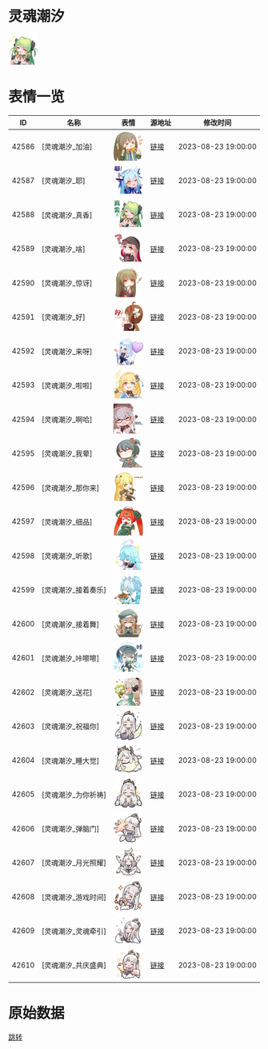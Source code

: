 # 灵魂潮汐

<img src="./cover.png" height="60" alt="cover" />

# 表情一览

|ID|名称|表情|源地址|修改时间|
|----|----|----|----|----|
|42586|[灵魂潮汐_加油]|<img src="./pic/042586_%5B灵魂潮汐_加油%5D.png" height="60" alt="加油"/>|[链接](https://i0.hdslb.com/bfs/garb/e11495c11e9556abaab14b21ae7d70f92a651c70.png)|2023-08-23 19:00:00|
|42587|[灵魂潮汐_耶]|<img src="./pic/042587_%5B灵魂潮汐_耶%5D.png" height="60" alt="耶"/>|[链接](https://i0.hdslb.com/bfs/garb/2f99e5f107be5a3b0cb649749be8efb4361e27d8.png)|2023-08-23 19:00:00|
|42588|[灵魂潮汐_真香]|<img src="./pic/042588_%5B灵魂潮汐_真香%5D.png" height="60" alt="真香"/>|[链接](https://i0.hdslb.com/bfs/garb/1f40cf16c947e03d9fc0f44ff17bd37477c53375.png)|2023-08-23 19:00:00|
|42589|[灵魂潮汐_啥]|<img src="./pic/042589_%5B灵魂潮汐_啥%5D.png" height="60" alt="啥"/>|[链接](https://i0.hdslb.com/bfs/garb/bbd1b7343d7b9b92b487de1549afd7637d21c680.png)|2023-08-23 19:00:00|
|42590|[灵魂潮汐_惊讶]|<img src="./pic/042590_%5B灵魂潮汐_惊讶%5D.png" height="60" alt="惊讶"/>|[链接](https://i0.hdslb.com/bfs/garb/e5804bdf5e01832c3c8633bb8602e05cf7889c4e.png)|2023-08-23 19:00:00|
|42591|[灵魂潮汐_好]|<img src="./pic/042591_%5B灵魂潮汐_好%5D.png" height="60" alt="好"/>|[链接](https://i0.hdslb.com/bfs/garb/d51baf666600b3c325b3e591f2daa380e120c75e.png)|2023-08-23 19:00:00|
|42592|[灵魂潮汐_来呀]|<img src="./pic/042592_%5B灵魂潮汐_来呀%5D.png" height="60" alt="来呀"/>|[链接](https://i0.hdslb.com/bfs/garb/d0bc3c66bf4b1ba7d2422f1ca7385f9d15421cf6.png)|2023-08-23 19:00:00|
|42593|[灵魂潮汐_啦啦]|<img src="./pic/042593_%5B灵魂潮汐_啦啦%5D.png" height="60" alt="啦啦"/>|[链接](https://i0.hdslb.com/bfs/garb/98f38474f37acd6af2eaef9d4bb8039d6a5fa1c0.png)|2023-08-23 19:00:00|
|42594|[灵魂潮汐_啊哈]|<img src="./pic/042594_%5B灵魂潮汐_啊哈%5D.png" height="60" alt="啊哈"/>|[链接](https://i0.hdslb.com/bfs/garb/7a12e8bab72865b07fcd201525b4133c10f1ae65.png)|2023-08-23 19:00:00|
|42595|[灵魂潮汐_我晕]|<img src="./pic/042595_%5B灵魂潮汐_我晕%5D.png" height="60" alt="我晕"/>|[链接](https://i0.hdslb.com/bfs/garb/b62b93819842329acf328b947dbbb9bd2d81380a.png)|2023-08-23 19:00:00|
|42596|[灵魂潮汐_那你来]|<img src="./pic/042596_%5B灵魂潮汐_那你来%5D.png" height="60" alt="那你来"/>|[链接](https://i0.hdslb.com/bfs/garb/c0779814c8d1a68ba0cf42de7bcfc887c3033f7f.png)|2023-08-23 19:00:00|
|42597|[灵魂潮汐_细品]|<img src="./pic/042597_%5B灵魂潮汐_细品%5D.png" height="60" alt="细品"/>|[链接](https://i0.hdslb.com/bfs/garb/28afade94aa56df9defd38a46bf9b939eed9dc6b.png)|2023-08-23 19:00:00|
|42598|[灵魂潮汐_听歌]|<img src="./pic/042598_%5B灵魂潮汐_听歌%5D.png" height="60" alt="听歌"/>|[链接](https://i0.hdslb.com/bfs/garb/e458d75c2947bd44017e97f40694c804e29ff547.png)|2023-08-23 19:00:00|
|42599|[灵魂潮汐_接着奏乐]|<img src="./pic/042599_%5B灵魂潮汐_接着奏乐%5D.png" height="60" alt="接着奏乐"/>|[链接](https://i0.hdslb.com/bfs/garb/be19d405c2c25ebefa6fc47ad563b1e6d4e025b3.png)|2023-08-23 19:00:00|
|42600|[灵魂潮汐_接着舞]|<img src="./pic/042600_%5B灵魂潮汐_接着舞%5D.png" height="60" alt="接着舞"/>|[链接](https://i0.hdslb.com/bfs/garb/03a68d32806cfdbef5edf98a558be987c2d3f71d.png)|2023-08-23 19:00:00|
|42601|[灵魂潮汐_咔嚓嚓]|<img src="./pic/042601_%5B灵魂潮汐_咔嚓嚓%5D.png" height="60" alt="咔嚓嚓"/>|[链接](https://i0.hdslb.com/bfs/garb/80b001fd9c08d2d750467976c3de92828f3356d5.png)|2023-08-23 19:00:00|
|42602|[灵魂潮汐_送花]|<img src="./pic/042602_%5B灵魂潮汐_送花%5D.png" height="60" alt="送花"/>|[链接](https://i0.hdslb.com/bfs/garb/0f3b0629498f88489861771ec946e371c3111df9.png)|2023-08-23 19:00:00|
|42603|[灵魂潮汐_祝福你]|<img src="./pic/042603_%5B灵魂潮汐_祝福你%5D.png" height="60" alt="祝福你"/>|[链接](https://i0.hdslb.com/bfs/garb/6b569867a52d2c0538d6816ac041c1c72dceca3a.png)|2023-08-23 19:00:00|
|42604|[灵魂潮汐_睡大觉]|<img src="./pic/042604_%5B灵魂潮汐_睡大觉%5D.png" height="60" alt="睡大觉"/>|[链接](https://i0.hdslb.com/bfs/garb/e5db6258ce14d0a662fa4428683b89bc726c8a1b.png)|2023-08-23 19:00:00|
|42605|[灵魂潮汐_为你祈祷]|<img src="./pic/042605_%5B灵魂潮汐_为你祈祷%5D.png" height="60" alt="为你祈祷"/>|[链接](https://i0.hdslb.com/bfs/garb/c960ac921e7ec991ad0382b2cc42d8cbee9ed368.png)|2023-08-23 19:00:00|
|42606|[灵魂潮汐_弹脑门]|<img src="./pic/042606_%5B灵魂潮汐_弹脑门%5D.png" height="60" alt="弹脑门"/>|[链接](https://i0.hdslb.com/bfs/garb/07d65a331a34e389e6ce6cb30e715ddea77bd818.png)|2023-08-23 19:00:00|
|42607|[灵魂潮汐_月光照耀]|<img src="./pic/042607_%5B灵魂潮汐_月光照耀%5D.png" height="60" alt="月光照耀"/>|[链接](https://i0.hdslb.com/bfs/garb/b7dfcb8b4cc09e18a7b1a2d9bae222dd30074834.png)|2023-08-23 19:00:00|
|42608|[灵魂潮汐_游戏时间]|<img src="./pic/042608_%5B灵魂潮汐_游戏时间%5D.png" height="60" alt="游戏时间"/>|[链接](https://i0.hdslb.com/bfs/garb/a99e9ac1649589357a3be1755e471a0bd9626eec.png)|2023-08-23 19:00:00|
|42609|[灵魂潮汐_灵魂牵引]|<img src="./pic/042609_%5B灵魂潮汐_灵魂牵引%5D.png" height="60" alt="灵魂牵引"/>|[链接](https://i0.hdslb.com/bfs/garb/0ca490306b129c115a8a95a4b99afdd4281ef8d2.png)|2023-08-23 19:00:00|
|42610|[灵魂潮汐_共庆盛典]|<img src="./pic/042610_%5B灵魂潮汐_共庆盛典%5D.png" height="60" alt="共庆盛典"/>|[链接](https://i0.hdslb.com/bfs/garb/dcdf861c30cd27eb9a927b975b4fb76bd6f4700c.png)|2023-08-23 19:00:00|

# 原始数据

[跳转](./raw.json)

